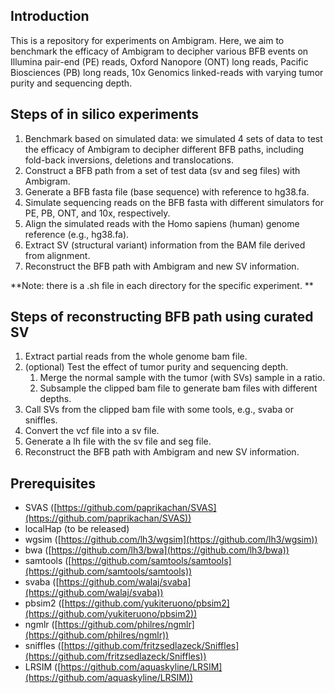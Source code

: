 ## Introduction

This is a repository for experiments on Ambigram. Here, we aim to benchmark the efficacy of Ambigram to decipher various BFB events on Illumina pair-end (PE) reads, Oxford Nanopore (ONT) long reads, Pacific Biosciences (PB) long reads, 10x Genomics linked-reads with varying tumor purity and sequencing depth. 

## Steps of in silico experiments

1. Benchmark based on simulated data: we simulated 4 sets of data to test the efficacy of Ambigram to decipher different BFB paths, including fold-back inversions, deletions and translocations. 
1. Construct a BFB path from a set of test data (sv and seg files) with Ambigram.
1. Generate a BFB fasta file (base sequence) with reference to hg38.fa. 
1. Simulate sequencing reads on the BFB fasta with different simulators for PE, PB, ONT, and 10x, respectively.
1. Align the simulated reads with the Homo sapiens (human) genome reference (e.g., hg38.fa).
1. Extract SV (structural variant) information from the BAM file derived from alignment.
1. Reconstruct the BFB path with Ambigram and new SV information. 

**Note: there is a .sh file in each directory for the specific experiment. **

## Steps of reconstructing BFB path using curated SV

1. Extract partial reads from the whole genome bam file.
2. (optional) Test the effect of tumor purity and sequencing depth.
   1. Merge the normal sample with the tumor (with SVs) sample in a ratio.
   1. Subsample the clipped bam file to generate bam files with different depths.
3. Call SVs from the clipped bam file with some tools, e.g., svaba or sniffles.
4. Convert the vcf file into a sv file.
5. Generate a lh file with the sv file and seg file.
6. Reconstruct the BFB path with Ambigram and new SV information. 

## Prerequisites

- SVAS ([https://github.com/paprikachan/SVAS](https://github.com/paprikachan/SVAS))
- localHap (to be released)
- wgsim ([https://github.com/lh3/wgsim](https://github.com/lh3/wgsim))
- bwa ([https://github.com/lh3/bwa](https://github.com/lh3/bwa))
- samtools ([https://github.com/samtools/samtools](https://github.com/samtools/samtools))
- svaba ([https://github.com/walaj/svaba](https://github.com/walaj/svaba))
- pbsim2 ([https://github.com/yukiteruono/pbsim2](https://github.com/yukiteruono/pbsim2))
- ngmlr ([https://github.com/philres/ngmlr](https://github.com/philres/ngmlr))
- sniffles ([https://github.com/fritzsedlazeck/Sniffles](https://github.com/fritzsedlazeck/Sniffles))
- LRSIM ([https://github.com/aquaskyline/LRSIM](https://github.com/aquaskyline/LRSIM))
